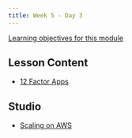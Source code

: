 ```yaml
---
title: Week 5 - Day 3
---
```


[Learning objectives for this module](../../objectives/#day-3)

## Lesson Content

- [12 Factor Apps](https://education.launchcode.org/gis-devops-slides/week5/intro-to-devops.html)

## Studio
- [Scaling on AWS](../../studios/elastic_beanstalk)
